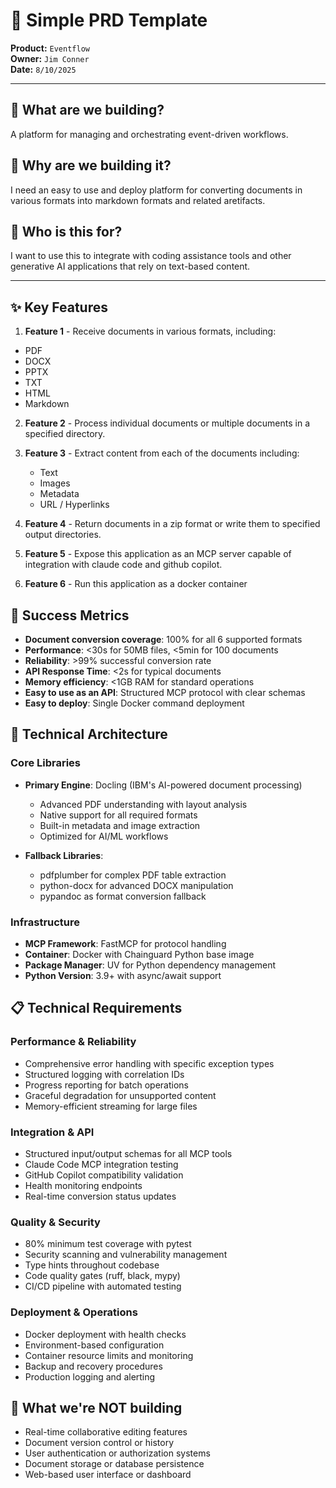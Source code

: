 # 📱 Simple PRD Template

**Product:** `Eventflow`  
**Owner:** `Jim Conner`  
**Date:** `8/10/2025`

---

## 🎯 What are we building?

A platform for managing and orchestrating event-driven workflows.

## 🤔 Why are we building it?

I need an easy to use and deploy platform for converting documents in various formats into markdown formats and related aretifacts.

## 👤 Who is this for?

I want to use this to integrate with coding assistance tools and other generative AI applications that rely on text-based content.

---

## ✨ Key Features

1. **Feature 1** - Receive documents in various formats, including:
  - PDF
  - DOCX
  - PPTX
  - TXT
  - HTML
  - Markdown

2. **Feature 2** - Process individual documents or multiple documents in a specified directory. 

3. **Feature 3** - Extract content from each of the documents including:
    - Text
    - Images
    - Metadata
    - URL / Hyperlinks

4. **Feature 4** - Return documents in a zip format or write them to specified output directories.

5. **Feature 5** - Expose this application as an MCP server capable of integration with claude code and github copilot.

6. **Feature 6** - Run this application as a docker container

## 📏 Success Metrics

- **Document conversion coverage**: 100% for all 6 supported formats
- **Performance**: <30s for 50MB files, <5min for 100 documents  
- **Reliability**: >99% successful conversion rate
- **API Response Time**: <2s for typical documents
- **Memory efficiency**: <1GB RAM for standard operations
- **Easy to use as an API**: Structured MCP protocol with clear schemas
- **Easy to deploy**: Single Docker command deployment

## 🔧 Technical Architecture

### Core Libraries
- **Primary Engine**: Docling (IBM's AI-powered document processing)
  - Advanced PDF understanding with layout analysis
  - Native support for all required formats
  - Built-in metadata and image extraction
  - Optimized for AI/ML workflows

- **Fallback Libraries**: 
  - pdfplumber for complex PDF table extraction
  - python-docx for advanced DOCX manipulation
  - pypandoc as format conversion fallback

### Infrastructure
- **MCP Framework**: FastMCP for protocol handling
- **Container**: Docker with Chainguard Python base image
- **Package Manager**: UV for Python dependency management
- **Python Version**: 3.9+ with async/await support

## 📋 Technical Requirements

### Performance & Reliability
- Comprehensive error handling with specific exception types
- Structured logging with correlation IDs
- Progress reporting for batch operations
- Graceful degradation for unsupported content
- Memory-efficient streaming for large files

### Integration & API
- Structured input/output schemas for all MCP tools
- Claude Code MCP integration testing
- GitHub Copilot compatibility validation
- Health monitoring endpoints
- Real-time conversion status updates

### Quality & Security
- 80% minimum test coverage with pytest
- Security scanning and vulnerability management
- Type hints throughout codebase
- Code quality gates (ruff, black, mypy)
- CI/CD pipeline with automated testing

### Deployment & Operations
- Docker deployment with health checks
- Environment-based configuration
- Container resource limits and monitoring
- Backup and recovery procedures
- Production logging and alerting

## 🚫 What we're NOT building

- Real-time collaborative editing features
- Document version control or history
- User authentication or authorization systems
- Document storage or database persistence
- Web-based user interface or dashboard
